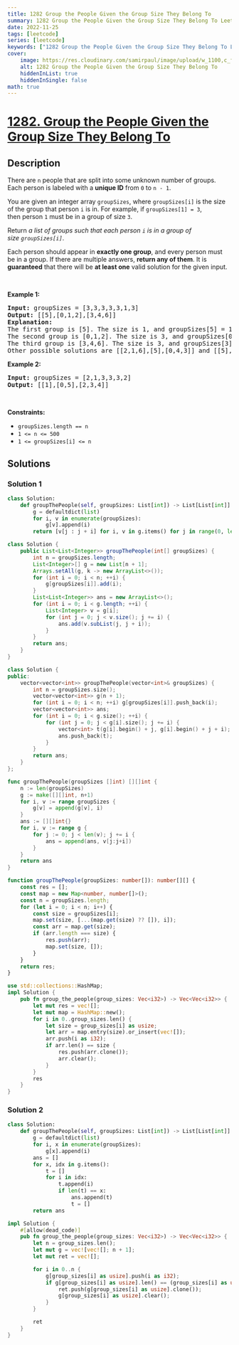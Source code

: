 ```yaml
---
title: 1282 Group the People Given the Group Size They Belong To
summary: 1282 Group the People Given the Group Size They Belong To LeetCode Solution Explained
date: 2022-11-25
tags: [leetcode]
series: [leetcode]
keywords: ["1282 Group the People Given the Group Size They Belong To LeetCode Solution Explained in all languages", "1282 Group the People Given the Group Size They Belong To", "LeetCode", "leetcode solution in Python3 C++ Java Go PHP Ruby Swift TypeScript Rust C# JavaScript C", "GeeksforGeeks", "InterviewBit", "Coding Ninjas", "HackerRank", "HackerEarth", "CodeChef", "TopCoder", "AlgoExpert", "freeCodeCamp", "Codeforces", "GitHub", "AtCoder", "Samir Paul"]
cover:
    image: https://res.cloudinary.com/samirpaul/image/upload/w_1100,c_fit,co_rgb:FFFFFF,l_text:Arial_75_bold:1282 Group the People Given the Group Size They Belong To - Solution Explained/problem-solving.webp
    alt: 1282 Group the People Given the Group Size They Belong To
    hiddenInList: true
    hiddenInSingle: false
math: true
---
```



# [1282. Group the People Given the Group Size They Belong To](https://leetcode.com/problems/group-the-people-given-the-group-size-they-belong-to)


## Description

<p>There are <code>n</code> people&nbsp;that are split into some unknown number of groups. Each person is labeled with a&nbsp;<strong>unique ID</strong>&nbsp;from&nbsp;<code>0</code>&nbsp;to&nbsp;<code>n - 1</code>.</p>

<p>You are given an integer array&nbsp;<code>groupSizes</code>, where <code>groupSizes[i]</code>&nbsp;is the size of the group that person&nbsp;<code>i</code>&nbsp;is in. For example, if&nbsp;<code>groupSizes[1] = 3</code>, then&nbsp;person&nbsp;<code>1</code>&nbsp;must be in a&nbsp;group of size&nbsp;<code>3</code>.</p>

<p>Return&nbsp;<em>a list of groups&nbsp;such that&nbsp;each person&nbsp;<code>i</code>&nbsp;is in a group of size&nbsp;<code>groupSizes[i]</code></em>.</p>

<p>Each person should&nbsp;appear in&nbsp;<strong>exactly one group</strong>,&nbsp;and every person must be in a group. If there are&nbsp;multiple answers, <strong>return any of them</strong>. It is <strong>guaranteed</strong> that there will be <strong>at least one</strong> valid solution for the given input.</p>

<p>&nbsp;</p>
<p><strong class="example">Example 1:</strong></p>

<pre>
<strong>Input:</strong> groupSizes = [3,3,3,3,3,1,3]
<strong>Output:</strong> [[5],[0,1,2],[3,4,6]]
<b>Explanation:</b> 
The first group is [5]. The size is 1, and groupSizes[5] = 1.
The second group is [0,1,2]. The size is 3, and groupSizes[0] = groupSizes[1] = groupSizes[2] = 3.
The third group is [3,4,6]. The size is 3, and groupSizes[3] = groupSizes[4] = groupSizes[6] = 3.
Other possible solutions are [[2,1,6],[5],[0,4,3]] and [[5],[0,6,2],[4,3,1]].
</pre>

<p><strong class="example">Example 2:</strong></p>

<pre>
<strong>Input:</strong> groupSizes = [2,1,3,3,3,2]
<strong>Output:</strong> [[1],[0,5],[2,3,4]]
</pre>

<p>&nbsp;</p>
<p><strong>Constraints:</strong></p>

<ul>
	<li><code>groupSizes.length == n</code></li>
	<li><code>1 &lt;= n&nbsp;&lt;= 500</code></li>
	<li><code>1 &lt;=&nbsp;groupSizes[i] &lt;= n</code></li>
</ul>

## Solutions

### Solution 1

<!-- tabs:start -->

```python
class Solution:
    def groupThePeople(self, groupSizes: List[int]) -> List[List[int]]:
        g = defaultdict(list)
        for i, v in enumerate(groupSizes):
            g[v].append(i)
        return [v[j : j + i] for i, v in g.items() for j in range(0, len(v), i)]
```

```java
class Solution {
    public List<List<Integer>> groupThePeople(int[] groupSizes) {
        int n = groupSizes.length;
        List<Integer>[] g = new List[n + 1];
        Arrays.setAll(g, k -> new ArrayList<>());
        for (int i = 0; i < n; ++i) {
            g[groupSizes[i]].add(i);
        }
        List<List<Integer>> ans = new ArrayList<>();
        for (int i = 0; i < g.length; ++i) {
            List<Integer> v = g[i];
            for (int j = 0; j < v.size(); j += i) {
                ans.add(v.subList(j, j + i));
            }
        }
        return ans;
    }
}
```

```cpp
class Solution {
public:
    vector<vector<int>> groupThePeople(vector<int>& groupSizes) {
        int n = groupSizes.size();
        vector<vector<int>> g(n + 1);
        for (int i = 0; i < n; ++i) g[groupSizes[i]].push_back(i);
        vector<vector<int>> ans;
        for (int i = 0; i < g.size(); ++i) {
            for (int j = 0; j < g[i].size(); j += i) {
                vector<int> t(g[i].begin() + j, g[i].begin() + j + i);
                ans.push_back(t);
            }
        }
        return ans;
    }
};
```

```go
func groupThePeople(groupSizes []int) [][]int {
	n := len(groupSizes)
	g := make([][]int, n+1)
	for i, v := range groupSizes {
		g[v] = append(g[v], i)
	}
	ans := [][]int{}
	for i, v := range g {
		for j := 0; j < len(v); j += i {
			ans = append(ans, v[j:j+i])
		}
	}
	return ans
}
```

```ts
function groupThePeople(groupSizes: number[]): number[][] {
    const res = [];
    const map = new Map<number, number[]>();
    const n = groupSizes.length;
    for (let i = 0; i < n; i++) {
        const size = groupSizes[i];
        map.set(size, [...(map.get(size) ?? []), i]);
        const arr = map.get(size);
        if (arr.length === size) {
            res.push(arr);
            map.set(size, []);
        }
    }
    return res;
}
```

```rust
use std::collections::HashMap;
impl Solution {
    pub fn group_the_people(group_sizes: Vec<i32>) -> Vec<Vec<i32>> {
        let mut res = vec![];
        let mut map = HashMap::new();
        for i in 0..group_sizes.len() {
            let size = group_sizes[i] as usize;
            let arr = map.entry(size).or_insert(vec![]);
            arr.push(i as i32);
            if arr.len() == size {
                res.push(arr.clone());
                arr.clear();
            }
        }
        res
    }
}
```

<!-- tabs:end -->

### Solution 2

<!-- tabs:start -->

```python
class Solution:
    def groupThePeople(self, groupSizes: List[int]) -> List[List[int]]:
        g = defaultdict(list)
        for i, x in enumerate(groupSizes):
            g[x].append(i)
        ans = []
        for x, idx in g.items():
            t = []
            for i in idx:
                t.append(i)
                if len(t) == x:
                    ans.append(t)
                    t = []
        return ans
```

```rust
impl Solution {
    #[allow(dead_code)]
    pub fn group_the_people(group_sizes: Vec<i32>) -> Vec<Vec<i32>> {
        let n = group_sizes.len();
        let mut g = vec![vec![]; n + 1];
        let mut ret = vec![];

        for i in 0..n {
            g[group_sizes[i] as usize].push(i as i32);
            if g[group_sizes[i] as usize].len() == (group_sizes[i] as usize) {
                ret.push(g[group_sizes[i] as usize].clone());
                g[group_sizes[i] as usize].clear();
            }
        }

        ret
    }
}
```

<!-- tabs:end -->

<!-- end -->
